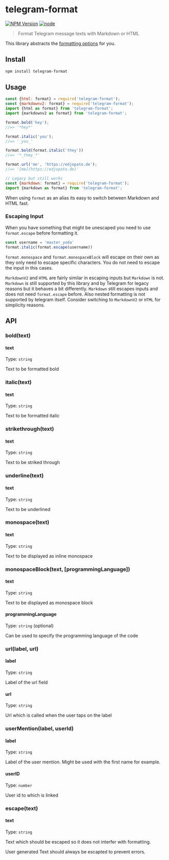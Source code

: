 # telegram-format

[![NPM Version](https://img.shields.io/npm/v/telegram-format.svg)](https://www.npmjs.com/package/telegram-format)
[![node](https://img.shields.io/node/v/telegram-format.svg)](https://www.npmjs.com/package/telegram-format)

> Format Telegram message texts with Markdown or HTML

This library abstracts the [formatting options](https://core.telegram.org/bots/api#formatting-options) for you.

## Install

```bash
npm install telegram-format
```

## Usage

```js
const {html: format} = require('telegram-format');
const {markdownv2: format} = require('telegram-format');
import {html as format} from 'telegram-format';
import {markdownv2 as format} from 'telegram-format';

format.bold('hey');
//=> '*hey*'

format.italic('you');
//=> '_you_'

format.bold(format.italic('they'))
//=> '*_they_*'

format.url('me', 'https://edjopato.de');
//=> '[me](https://edjopato.de)'

// Legacy but still works
const {markdown: format} = require('telegram-format');
import {markdown as format} from 'telegram-format';
```

When using `format` as an alias its easy to switch between Markdown and HTML fast.

### Escaping Input

When you have something that might be unescaped you need to use `format.escape` before formatting it.

```js
const username = 'master_yoda'
format.italic(format.escape(username))
```

`format.monospace` and `format.monospaceBlock` will escape on their own as they only need to escape specific characters.
You do not need to escape the input in this cases.

`MarkdownV2` and `HTML` are fairly similar in escaping inputs but `Markdown` is not.
`Markdown` is still supported by this library and by Telegram for legacy reasons but it behaves a bit differently.
`Markdown` still escapes inputs and does not need `format.escape` before.
Also nested formatting is not supported by telegram itself.
Consider switching to `MarkdownV2` or `HTML` for simplicity reasons.

## API

### bold(text)

#### text

Type: `string`

Text to be formatted bold

### italic(text)

#### text

Type: `string`

Text to be formatted italic

### strikethrough(text)

#### text

Type: `string`

Text to be striked through

### underline(text)

#### text

Type: `string`

Text to be underlined

### monospace(text)

#### text

Type: `string`

Text to be displayed as inline monospace

### monospaceBlock(text, [programmingLanguage])

#### text

Type: `string`

Text to be displayed as monospace block

#### programmingLanguage

Type: `string` (optional)

Can be used to specify the programming language of the code

### url(label, url)

#### label

Type: `string`

Label of the url field

#### url

Type: `string`

Url which is called when the user taps on the label

### userMention(label, userId)

#### label

Type: `string`

Label of the user mention. Might be used with the first name for example.

#### userID

Type: `number`

User id to which is linked

### escape(text)

#### text

Type: `string`

Text which should be escaped so it does not interfer with formatting.

User generated Text should always be escapted to prevent errors.
